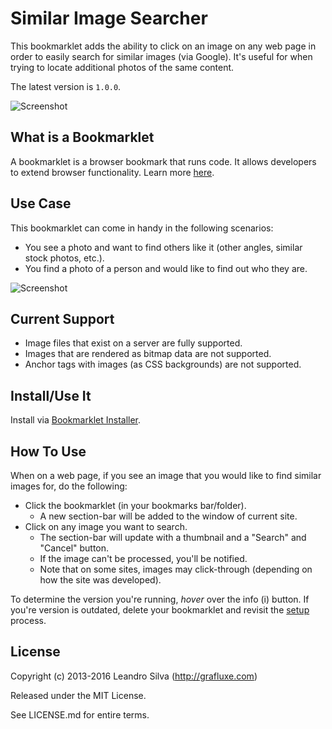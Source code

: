 # Similar Image Searcher

This bookmarklet adds the ability to click on an image on any web page in order to easily search for similar images (via Google). It's useful for when trying to locate additional photos of the same content.

The latest version is `1.0.0`.

![Screenshot](./screenshot.gif)

## What is a Bookmarklet

A bookmarklet is a browser bookmark that runs code. It allows developers to extend browser functionality. Learn more [here](https://en.wikipedia.org/wiki/Bookmarklet).

## Use Case

This bookmarklet can come in handy in the following scenarios:

- You see a photo and want to find others like it (other angles, similar stock photos, etc.).
- You find a photo of a person and would like to find out who they are.

![Screenshot](./screenshot2.gif)

## Current Support

- Image files that exist on a server are fully supported.
- Images that are rendered as bitmap data are not supported.
- Anchor tags with images (as CSS backgrounds) are not supported.

## Install/Use It

Install via [Bookmarklet Installer](http://grafluxe.com/asset/bmk?title=similar-imgs&path=bit.ly%2F2hx1n73).

## How To Use

When on a web page, if you see an image that you would like to find similar images for, do the following:

- Click the bookmarklet (in your bookmarks bar/folder).
  - A new section-bar will be added to the window of current site.
- Click on any image you want to search.
  - The section-bar will update with a thumbnail and a "Search" and "Cancel" button.
  - If the image can't be processed, you'll be notified.
  - Note that on some sites, images may click-through (depending on how the site was developed).

To determine the version you're running, *hover* over the info (i) button. If you're version is outdated, delete your bookmarklet and revisit the [setup](#setup) process.

## License

Copyright (c) 2013-2016 Leandro Silva (http://grafluxe.com)

Released under the MIT License.

See LICENSE.md for entire terms.
